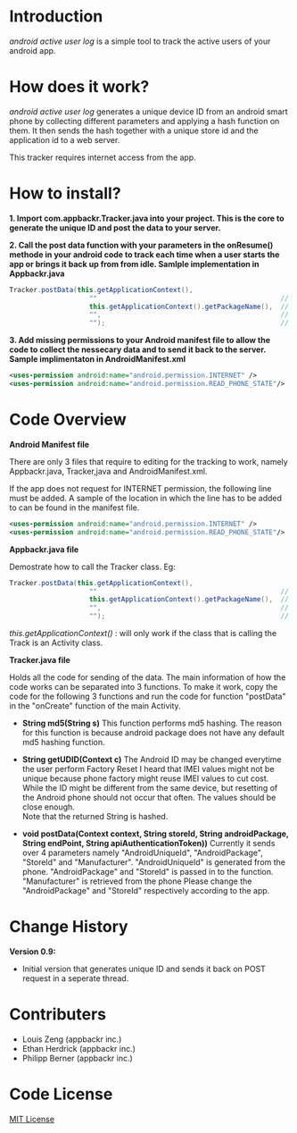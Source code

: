 # Introduction
_android active user log_ is a simple tool to track the active users of your android app.

# How does it work?

_android active user log_ generates a unique device ID from an android smart phone by collecting different parameters and applying a hash function on them. It then sends the hash together with a unique store id and the application id to a web server.

This tracker requires internet access from the app.

# How to install?

**1. Import com.appbackr.Tracker.java into your project. This is the core to generate the unique ID and post the data to your server.**

**2. Call the post data function with your parameters in the onResume() methode in your android code to track each time when a user starts the app or brings it back up from from idle. Samlple implementation in Appbackr.java**

```java
Tracker.postData(this.getApplicationContext(),
    				""												// Enter your store ID
    				this.getApplicationContext().getPackageName(),	// You Android Package name
					"",												// end point URL
					"");											// API authentication token
```

**3. Add missing permissions to your Android manifest file to allow the code to collect the nessecary data and to send it back to the server. Sample implimentaton in AndroidManifest.xml**

```xml
<uses-permission android:name="android.permission.INTERNET" />
<uses-permission android:name="android.permission.READ_PHONE_STATE"/>
```

# Code Overview

**Android Manifest file**

There are only 3 files that require to editing for the tracking to work, namely Appbackr.java, Tracker,java and AndroidManifest.xml.

If the app does not request for INTERNET permission, the following line must be added. A sample of the location in which the line has to be added to can be found in the manifest file.

```xml
<uses-permission android:name="android.permission.INTERNET" />
<uses-permission android:name="android.permission.READ_PHONE_STATE"/>
```

**Appbackr.java file**

Demostrate how to call the Tracker class. Eg:
	
```java
Tracker.postData(this.getApplicationContext(),
    				""												// Enter your store ID
    				this.getApplicationContext().getPackageName(),	// You Android Package name
					"",												// end point URL
					"");											// API authentication token
```

_this.getApplicationContext()_ : will only work if the class that is calling the Track is an Activity class.
	
**Tracker.java file**

Holds all the code for sending of the data. The main information of how the code works can be separated into 3 functions. To make it work, copy the code for the following 3 functions and run the code for function "postData" in the "onCreate" function of the main Activity.

* **String md5(String s)** 
	This function performs md5 hashing. The reason for this function is because	android package does not have any default md5 hashing function.

* **String getUDID(Context c)**
	The Android ID may be changed everytime the user perform Factory Reset I heard that IMEI values might not be unique because phone factory might reuse IMEI values to cut cost.
	While the ID might be different from the same device, but resetting of the Android phone should not occur that often. The values should be close enough.	
	Note that the returned String is hashed. 

* **void postData(Context context, String storeId, String androidPackage, String endPoint, String apiAuthenticationToken))**
	Currently it sends over 4 parameters namely "AndroidUniqueId", 
	"AndroidPackage", "StoreId" and "Manufacturer". "AndroidUniqueId" is 
	generated from the phone. "AndroidPackage" and "StoreId" is passed in to 
	the function. "Manufacturer" is retrieved from the phone Please change the 
	"AndroidPackage" and "StoreId" respectively according to the app.

# Change History
**Version 0.9:**

* Initial version that generates unique ID and sends it back on POST request in a seperate thread.

# Contributers

* Louis Zeng (appbackr inc.)
* Ethan Herdrick (appbackr inc.)
* Philipp Berner (appbackr inc.)

# Code License

[MIT License](http://www.opensource.org/licenses/mit-license.php)